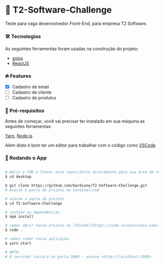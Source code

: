 # :rocket: T2-Software-Challenge

Teste para vaga desenvolvedor Front-End, para empresa T2 Software.

### 🛠 Tecnologias

As seguintes ferramentas foram usadas na construção do projeto:

- [axios](https://www.npmjs.com/package/axios)
- [ReactJS](https://pt-br.reactjs.org/)

### :fire: Features

- [x] Cadastro de email
- [ ] Cadastro de cliente
- [ ] Cadastro de produtos

### :hammer: Pré-requisitos

Antes de começar, você vai precisar ter instalado em sua máquina as seguintes ferramentas:

[Yarn](https://classic.yarnpkg.com/pt-BR/), [Node.js](https://nodejs.org/en/). 

Além disto é bom ter um editor para trabalhar com o código como [VSCode](https://code.visualstudio.com/) 

### 🎲 Rodando o App 

```bash

# Abrir o CMD e Clonar este repositório diretamente para sua área de trabalho (desktop)
$ cd desktop

$ git clone https://github.com/Gardiano/T2-Software-Challenge.git
# Acesse a pasta do projeto no terminal/cmd

# acesse a pasta do projeto
$ cd T2-Software-Challenge

# instale as dependências
$ npm install

# vamos abrir nosso projeto no [VSCode](https://code.visualstudio.com/)
$ code .

# vamos rodar nossa aplicação.
$ yarn start

# NOTA:
# O servidor inciará na porta:3000 - acesse <http://localhost:3000>
```
